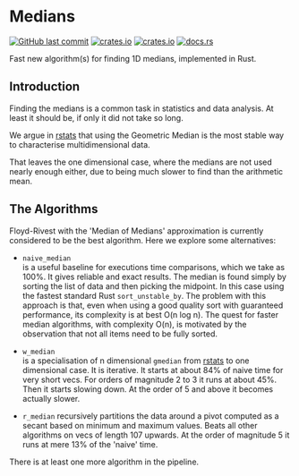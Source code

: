 # Medians

[<img alt="GitHub last commit" src="https://img.shields.io/github/last-commit/liborty/medians/HEAD?logo=github">](https://github.com/liborty/medians)
[<img alt="crates.io" src="https://img.shields.io/crates/v/medians?logo=rust">](https://crates.io/crates/medians)
[<img alt="crates.io" src="https://img.shields.io/crates/d/medians?logo=rust">](https://crates.io/crates/medians)
[<img alt="docs.rs" src="https://img.shields.io/docsrs/medians?logo=rust">](https://docs.rs/medians)

Fast new algorithm(s) for finding 1D medians, implemented in Rust.  

## Introduction

Finding the medians is a common task in statistics and data analysis. At least it should be, if only it did not take so long.

We argue in [rstats](https://github.com/liborty/rstats) that using the Geometric Median is the most stable way to characterise multidimensional data.

That leaves the one dimensional case, where the medians are not used nearly enough either, due to being much slower to find than the arithmetic mean.

## The Algorithms

Floyd-Rivest with the 'Median of Medians' approximation is currently considered to be the best algorithm. Here we explore some alternatives:

* `naive_median`  
is a useful baseline for executions time comparisons, which we take as 100%. It gives reliable and exact results. The median is found simply by sorting the list of data and then picking the midpoint. In this case using the fastest standard Rust `sort_unstable_by`. The problem with this approach is that, even when using a good quality sort with guaranteed performance, its complexity is at best O(n log n). The quest for faster median algorithms, with complexity O(n), is motivated by the observation that not all items need to be fully sorted.

* `w_median`  
is a specialisation of n dimensional `gmedian` from [rstats](https://github.com/liborty/rstats) to one dimensional case. It is iterative. It starts at about 84% of naive time for very short vecs. For orders of magnitude 2 to 3 it runs at about 45%. Then it starts slowing down. At the order of 5 and above it becomes actually slower.

* `r_median` 
recursively partitions the data around a pivot computed as a secant based on minimum and maximum values.
Beats all other algorithms on vecs of length 107 upwards. At the order of magnitude 5 it runs at mere 13% of the 'naive' time.

There is at least one more algorithm in the pipeline.
